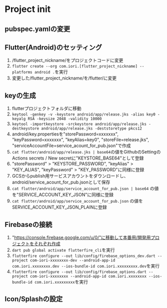 # Project init

## pubspec.yamlの変更

## Flutter(Android)のセッティング
1. /flutter_project_nickname/をプロジェクトコードに変更
2. `flutter create --org com.iori.[flutter_project_nickname] --platforms android .`を実行
3. 変更した/flutter_project_nickname/を/flutter/に変更

## keyの生成
1. flutterプロジェクトフォルダに移動
2. ```keytool -genkey -v -keystore android/app/release.jks -alias key0 -keyalg RSA -keysize 2048 -validity 10000```
3. ```keytool -importkeystore -srckeystore android/app/release.jks -destkeystore android/app/release.jks -deststoretype pkcs12```
4. android/key.propertiesを"storePassword=xxxxxxx", "keyPassword=xxxxxxx", "keyAlias=key0", "storeFile=release.jks", "serviceAccountFile=service_acount_for_pub.json"で作成
5. `cat flutter/android/app/release.jks | base64`の値をGithubのSettingのActions secrets / New secretに"KEYSTORE_BASE64"として登録
6. "storePassword" > "KEYSTORE_PASSWORD", "keyAlias" > "KEY_ALIAS", "keyPassword" > "KEY_PASSWORD"に同様に登録
7. GCSからpublish用サービスアカウントをダウンロードし、android/service_acount_for_pub.jsonとして保存
8. `cat flutter/android/app/service_account_for_pub.json | base64` の値を"SERVICE_ACCOUNT_KEY_JSON"に同様に登録
9. `cat flutter/android/app/service_account_for_pub.json` の値をSERVICE_ACCOUNT_KEY_JSON_PLAINに登録

## Firebaseの接続
1. "https://console.firebase.google.com/u/0/"に移動して本番用/開発用プロジェクトをそれぞれ作成
2. `dart pub global activate flutterfire_cli`を実行
3. `flutterfire configure --out lib/config/firebase_options_dev.dart --project com-iori-xxxxxxxx-dev --android-app-id com.iori.xxxxxxxx.dev --ios-bundle-id com.iori.xxxxxxxxx.dev`を実行
4. `flutterfire configure --out lib/config/firebase_options.dart --project com-iori-xxxxxxxx --android-app-id com.iori.xxxxxxxx --ios-bundle-id com.iori.xxxxxxxxx`を実行

## Icon/Splashの設定